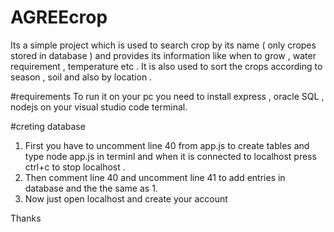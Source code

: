 # AGREEcrop

Its a simple project which is used to search crop by its name ( only cropes stored in database ) and provides its information like when to grow , water requirement , temperature etc . It is also used to sort the crops according to season , soil and also by location .

#requirements
To run it on your pc you need to install express , oracle SQL , nodejs on your visual studio code terminal.

#creting database
1. First you have to uncomment line 40 from app.js to create tables and type node app.js in terminl and when it is connected to localhost press ctrl+c to stop localhost .
2. Then comment line 40 and uncomment line 41 to add entries in database and the the same as 1.
3. Now just open localhost and create your account 

Thanks  

